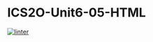 # ICS2O-Unit6-05-HTML
[![linter](https://github.com/Rodas-Nega/ICS2O-Unit6-05-HTML/workflows/linter/badge.svg)](https://github.com/marketplace/actions/super-linter)
